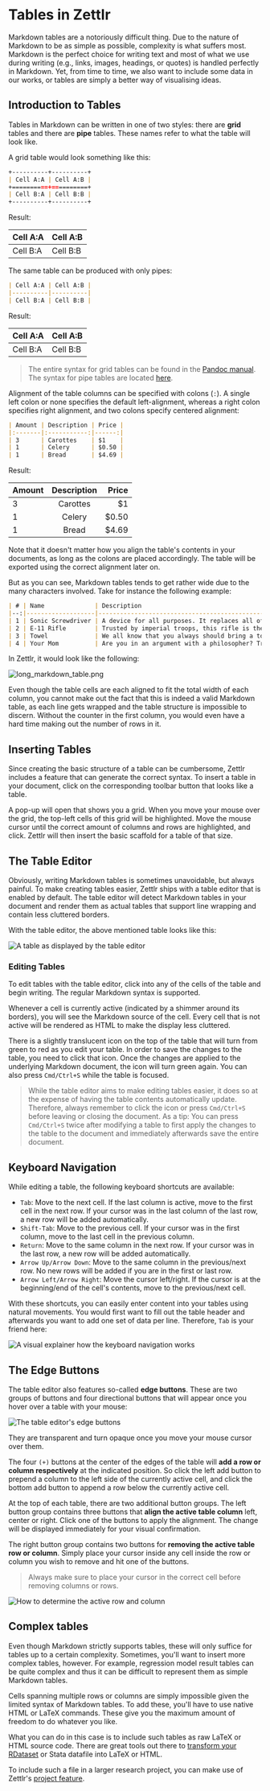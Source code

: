 # Tables in Zettlr

Markdown tables are a notoriously difficult thing. Due to the nature of Markdown to be as simple as possible, complexity is what suffers most. Markdown is the perfect choice for writing text and most of what we use during writing (e.g., links, images, headings, or quotes) is handled perfectly in Markdown. Yet, from time to time, we also want to include some data in our works, or tables are simply a better way of visualising ideas.

## Introduction to Tables

Tables in Markdown can be written in one of two styles: there are **grid** tables and there are **pipe** tables. These names refer to what the table will look like.

A grid table would look something like this:

```markdown
+----------+----------+
| Cell A:A | Cell A:B |
+==========+==========+
| Cell B:A | Cell B:B |
+----------+----------+
```

Result:

<!-- NOTE: MkDocs doesn't support grid tables -->

| Cell A:A | Cell A:B |
|----------|----------|
| Cell B:A | Cell B:B |

The same table can be produced with only pipes:

```markdown
| Cell A:A | Cell A:B |
|----------|----------|
| Cell B:A | Cell B:B |
```

Result:

| Cell A:A | Cell A:B |
|----------|----------|
| Cell B:A | Cell B:B |

> The entire syntax for grid tables can be found in the [Pandoc manual](https://pandoc.org/MANUAL.html#extension-grid_tables). The syntax for pipe tables are located [here](https://pandoc.org/MANUAL.html#extension-pipe_tables).

Alignment of the table columns can be specified with colons (`:`). A single left colon or none specifies the default left-alignment, whereas a right colon specifies right alignment, and two colons specify centered alignment:

```markdown
| Amount | Description | Price |
|:-------|:-----------:|------:|
| 3      | Carottes    | $1    |
| 1      | Celery      | $0.50 |
| 1      | Bread       | $4.69 |
```

Result:

| Amount | Description | Price |
|:-------|:-----------:|------:|
| 3      | Carottes    | $1    |
| 1      | Celery      | $0.50 |
| 1      | Bread       | $4.69 |

Note that it doesn't matter how you align the table's contents in your documents, as long as the colons are placed accordingly. The table will be exported using the correct alignment later on.

But as you can see, Markdown tables tends to get rather wide due to the many characters involved. Take for instance the following example:

```markdown
| # | Name              | Description                                                                                                                                                                     | Price     | Quantity |
|--:|-------------------|---------------------------------------------------------------------------------------------------------------------------------------------------------------------------------|-----------|----------|
| 1 | Sonic Screwdriver | A device for all purposes. It replaces all of your current tools to account for a multi-dimensional journey through space and time.                                             | $99.99    | 1        |
| 2 | E-11 Rifle        | Trusted by imperial troops, this rifle is the least accurate, but still most used weapon in the Galaxy.                                                                         | $329.95   | 2.000    |
| 3 | Towel             | We all know that you always should bring a towel to any intergalactic journey. This multi-purpose towel is the ideal companion in case your planet is about to be exterminated. | $12.30    | 157      |
| 4 | Your Mom          | Are you in an argument with a philosopher? Try this Freudian-tested kill-all-argument!                                                                                          | priceless | 1        |
```

In Zettlr, it would look like the following:

![long_markdown_table.png](../img/long_markdown_table.png)

Even though the table cells are each aligned to fit the total width of each column, you cannot make out the fact that this is indeed a valid Markdown table, as each line gets wrapped and the table structure is impossible to discern. Without the counter in the first column, you would even have a hard time making out the number of rows in it.

## Inserting Tables

Since creating the basic structure of a table can be cumbersome, Zettlr includes a feature that can generate the correct syntax. To insert a table in your document, click on the corresponding toolbar button that looks like a table.

A pop-up will open that shows you a grid. When you move your mouse over the grid, the top-left cells of this grid will be highlighted. Move the mouse cursor until the correct amount of columns and rows are highlighted, and click. Zettlr will then insert the basic scaffold for a table of that size.

## The Table Editor

Obviously, writing Markdown tables is sometimes unavoidable, but always painful. To make creating tables easier, Zettlr ships with a table editor that is enabled by default. The table editor will detect Markdown tables in your document and render them as actual tables that support line wrapping and contain less cluttered borders.

With the table editor, the above mentioned table looks like this:

![A table as displayed by the table editor](../img/zettlr_table.png)

### Editing Tables

To edit tables with the table editor, click into any of the cells of the table and begin writing. The regular Markdown syntax is supported.

Whenever a cell is currently active (indicated by a shimmer around its borders), you will see the Markdown source of the cell. Every cell that is not active will be rendered as HTML to make the display less cluttered.

There is a slightly translucent icon on the top of the table that will turn from green to red as you edit your table. In order to save the changes to the table, you need to click that icon. Once the changes are applied to the underlying Markdown document, the icon will turn green again. You can also press `Cmd/Ctrl+S` while the table is focused.

> While the table editor aims to make editing tables easier, it does so at the expense of having the table contents automatically update. Therefore, always remember to click the icon or press `Cmd/Ctrl+S` before leaving or closing the document. As a tip: You can press `Cmd/Ctrl+S` twice after modifying a table to first apply the changes to the table to the document and immediately afterwards save the entire document.

## Keyboard Navigation

While editing a table, the following keyboard shortcuts are available:

- `Tab`: Move to the next cell. If the last column is active, move to the first cell in the next row. If your cursor was in the last column of the last row, a new row will be added automatically.
- `Shift-Tab`: Move to the previous cell. If your cursor was in the first column, move to the last cell in the previous column.
- `Return`: Move to the same column in the next row. If your cursor was in the last row, a new row will be added automatically.
- `Arrow Up/Arrow Down`: Move to the same column in the previous/next row. No new rows will be added if you are in the first or last row.
- `Arrow Left/Arrow Right`: Move the cursor left/right. If the cursor is at the beginning/end of the cell's contents, move to the previous/next cell.

With these shortcuts, you can easily enter content into your tables using natural movements. You would first want to fill out the table header and afterwards you want to add one set of data per line. Therefore, `Tab` is your friend here:

![A visual explainer how the keyboard navigation works](../img/zettlr_table_movement.png)

## The Edge Buttons

The table editor also features so-called **edge buttons**. These are two groups of buttons and four directional buttons that will appear once you hover over a table with your mouse:

![The table editor's edge buttons](../img/table_with_edge_buttons.png)

They are transparent and turn opaque once you move your mouse cursor over them.

The four `(+)` buttons at the center of the edges of the table will **add a row or column respectively** at the indicated position. So click the left add button to prepend a column to the left side of the currently active cell, and click the bottom add button to append a row below the currently active cell.

At the top of each table, there are two additional button groups. The left button group contains three buttons that **align the active table column** left, center or right. Click one of the buttons to apply the alignment. The change will be displayed immediately for your visual confirmation.

The right button group contains two buttons for **removing the active table row or column**. Simply place your cursor inside any cell inside the row or column you wish to remove and hit one of the buttons.

> Always make sure to place your cursor in the correct cell before removing columns or rows.

![How to determine the active row and column](../img/table_active_cell.png)

## Complex tables

Even though Markdown strictly supports tables, these will only suffice for tables up to a certain complexity. Sometimes, you'll want to insert more complex tables, however. For example, regression model result tables can be quite complex and thus it can be difficult to represent them as simple Markdown tables.

Cells spanning multiple rows or columns are simply impossible given the limited syntax of Markdown tables. To add these, you'll have to use native HTML or LaTeX commands. These give you the maximum amount of freedom to do whatever you like.

What you can do in this case is to include such tables as raw LaTeX or HTML source code. There are great tools out there to [transform your RDataset](https://tex.stackexchange.com/questions/364225/export-tables-from-r-to-latex) or Stata datafile into LaTeX or HTML.

To include such a file in a larger research project, you can make use of Zettlr's [project feature](../academic/projects.md).
